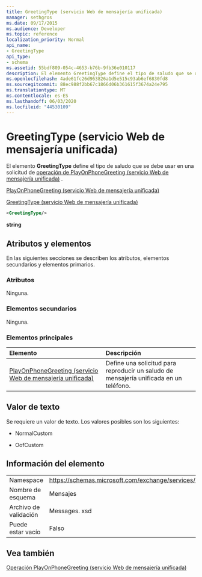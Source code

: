 ```yaml
---
title: GreetingType (servicio Web de mensajería unificada)
manager: sethgros
ms.date: 09/17/2015
ms.audience: Developer
ms.topic: reference
localization_priority: Normal
api_name:
- GreetingType
api_type:
- schema
ms.assetid: 55bdf809-054c-4653-b76b-9fb36e010117
description: El elemento GreetingType define el tipo de saludo que se debe usar en una solicitud de operación de PlayOnPhoneGreeting (servicio Web de mensajería unificada).
ms.openlocfilehash: 4ade61fc26d963826a1d5e515c93ab6ef6830fd8
ms.sourcegitcommit: 88ec988f2bb67c1866d06b361615f3674a24e795
ms.translationtype: MT
ms.contentlocale: es-ES
ms.lasthandoff: 06/03/2020
ms.locfileid: "44530109"
---
```

# <a name="greetingtype-um-web-service"></a>GreetingType (servicio Web de mensajería unificada)

El elemento **GreetingType** define el tipo de saludo que se debe usar en una solicitud de [operación de PlayOnPhoneGreeting (servicio Web de mensajería unificada)](playonphonegreeting-operation-um-web-service.md) . 
  
[PlayOnPhoneGreeting (servicio Web de mensajería unificada)](playonphonegreeting-um-web-service.md)
  
[GreetingType (servicio Web de mensajería unificada)](greetingtype-um-web-service.md)
  
```xml
<GreetingType/>
```

 **string**
## <a name="attributes-and-elements"></a>Atributos y elementos

En las siguientes secciones se describen los atributos, elementos secundarios y elementos primarios.
  
### <a name="attributes"></a>Atributos

Ninguna.
  
### <a name="child-elements"></a>Elementos secundarios

Ninguna.
  
### <a name="parent-elements"></a>Elementos principales

|**Elemento**|**Descripción**|
|:-----|:-----|
|[PlayOnPhoneGreeting (servicio Web de mensajería unificada)](playonphonegreeting-um-web-service.md) <br/> |Define una solicitud para reproducir un saludo de mensajería unificada en un teléfono.  <br/> |
   
## <a name="text-value"></a>Valor de texto

Se requiere un valor de texto. Los valores posibles son los siguientes:
  
- NormalCustom
    
- OofCustom
    
## <a name="element-information"></a>Información del elemento

|||
|:-----|:-----|
|Namespace  <br/> |https://schemas.microsoft.com/exchange/services/2006/messages  <br/> |
|Nombre de esquema  <br/> |Mensajes  <br/> |
|Archivo de validación  <br/> |Messages. xsd  <br/> |
|Puede estar vacío  <br/> |Falso  <br/> |
   
## <a name="see-also"></a>Vea también



[Operación PlayOnPhoneGreeting (servicio Web de mensajería unificada)](playonphonegreeting-operation-um-web-service.md)

